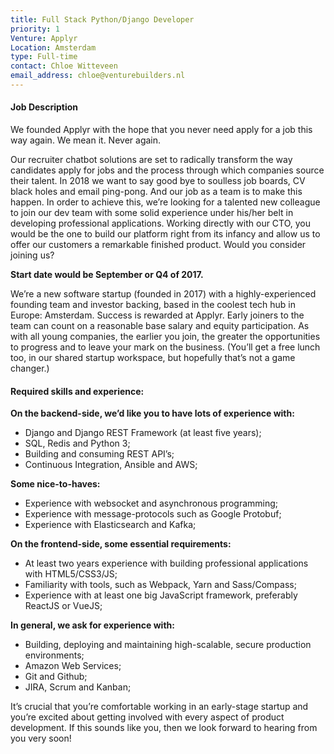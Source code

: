 ```yaml
---
title: Full Stack Python/Django Developer
priority: 1
Venture: Applyr
Location: Amsterdam
type: Full-time
contact: Chloe Witteveen
email_address: chloe@venturebuilders.nl
---
```


#### Job Description

We founded Applyr with the hope that you never need apply for a job this way again. We mean it. Never again.

Our recruiter chatbot solutions are set to radically transform the way candidates apply for jobs and the process through which companies source their talent. In 2018 we want to say good bye to soulless job boards, CV black holes and email ping-pong.  And our job as a team is to make this happen. In order to achieve this, we’re looking for a talented new colleague to join our dev team with some solid experience under his/her belt in developing professional applications. Working directly with our CTO, you would be the one to build our platform right from its infancy and allow us to offer our customers a remarkable finished product. Would you consider joining us?

**Start date would be September or Q4 of 2017.**

We’re a new software startup (founded in 2017) with a highly-experienced founding team and investor backing, based in the coolest tech hub in Europe: Amsterdam. Success is rewarded at Applyr. Early joiners to the team can count on a reasonable base salary and equity participation. As with all young companies, the earlier you join, the greater the opportunities to progress and to leave your mark on the business. (You’ll get a free lunch too, in our shared startup workspace, but hopefully that’s not a game changer.)

#### Required skills and experience:

**On the backend-side, we’d like you to have lots of experience with:**

- Django and Django REST Framework (at least five years);
- SQL, Redis and Python 3;
- Building and consuming REST API’s;
- Continuous Integration, Ansible and AWS;

**Some nice-to-haves:**

- Experience with websocket and asynchronous programming;
- Experience with message-protocols such as Google Protobuf;
- Experience with Elasticsearch and Kafka;

**On the frontend-side, some essential requirements:**

- At least two years experience with building professional applications with HTML5/CSS3/JS;
- Familiarity with tools, such as Webpack, Yarn and Sass/Compass;
- Experience with at least one big JavaScript framework, preferably ReactJS or VueJS;

**In general, we ask for experience with:**

- Building, deploying and maintaining high-scalable, secure production environments;
- Amazon Web Services;
- Git and Github;
- JIRA, Scrum and Kanban;

It’s crucial that you’re comfortable working in an early-stage startup and you’re excited about getting involved with every aspect of product development.
If this sounds like you, then we look forward to hearing from you very soon!
